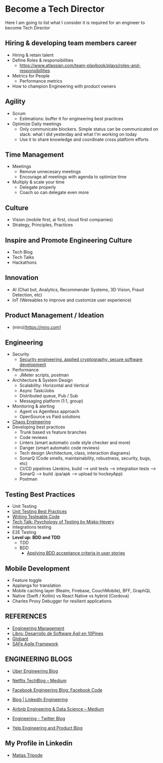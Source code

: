 # Become a Tech Director
Here I am going to list what I consider it is required for an engineer to become Tech Director



## Hiring & developing team members career
- Hiring & retain talent
- Define Roles & responsibilities
	- https://www.atlassian.com/team-playbook/plays/roles-and-responsibilities
- Metrics for People
	- Performance metrics
- How to champion Engineering with product owners
## Agility
- Scrum
	- Estimations: buffer it for engineering best practices
- Optimize Daily meetings
  - Only communicate blockers. Simple status can be communicated on slack: what I did yesterday and what I'm working on today
  - Use it to share knowledge and coordinate cross platform efforts
## Time Management
- Meetings
  - Remove unnecesary meetings
  - Encourage all meetings with agenda to optimize time
- Multiply & scale your time
	- Delegate properly
	- Coach so can delegate even more
## Culture
- Vision (mobile first, ai first, cloud first companies)
- Strategy, Principles, Practices
## Inspire and Promote Engineering Culture
- Tech Blog
- Tech Talks
- Hackathons
## Innovation
- AI (Chat bot, Analytics, Recommender Systems, 3D Vision, Fraud Detection, etc)
- IoT (Wereables to improve and customize user experience)
## Product Management / Ideation
- (miro)[https://miro.com]
## Engineering
- Security
	- [Security engineering, applied cryptography, secure software development](https://github.com/vixentael/my-talks)
- Performance
	- JMeter scripts, postman
- Architecture & System Design
	- Scalability: Horizontal and Vertical
	- Async Task/Jobs
	- Distributed queue, Pub / Sub
	- Messaging platform (1:1, group)
- Monitoring & alerting
	- Agent vs Agentless approach
	- OpenSource vs Paid solutions
- [Chaos Engineering](https://github.com/dastergon/awesome-chaos-engineering)
- Developing best practices
	- Trunk based vs feature branches
	- Code reviews
	- Linters (smart automatic code style checker and more)
	- Danger (smart automatic code reviews)
	- Tech design (Architecture, class, interaction diagrams)
	- SonarQ (Code smells, maintainability, robustness, security, bugs, etc)
	- CI/CD pipelines (Jenkins, build --> unit tests --> integration tests --> SonarQ --> build .ipa/apk --> upload to hockeyApp)
	- Postman
## Testing Best Practices
- Unit Testing
- [Unit Testing Best Practices](https://www.toptal.com/qa/how-to-write-testable-code-and-why-it-matters)
- [Writing Testeable Code](http://misko.hevery.com/attachments/Guide-Writing%20Testable%20Code.pdf)
- [Tech Talk: Psychology of Testing by Misko Hevery](https://www.youtube.com/watch?time_continue=1&v=pqomi6W4AJ4)
- Integrations testing
- E2E Testing
- **Level up: BDD and TDD**
	- TDD
	- BDD
		- [Applying BDD acceptance criteria in user stories](https://www.thoughtworks.com/insights/blog/applying-bdd-acceptance-criteria-user-stories)
## Mobile Development
- Feature toggle
- Applanga for translation
- Mobile caching layer (Realm, Firebase, CouchMobile), BFF, GraphQL
- Native (Swift / Kotlin) vs React Native vs hybrid (Cordova)
- Charles Proxy Debugger for resilient applications 
	
## REFERENCES
- [Engineering Management](https://github.com/charlax/engineering-management)
- [Libro: Desarrollo de Software Ágil en 10Pines](https://10pines.gitbook.io/desarrollo-de-software-agil-en-10pines/)
- [Globant](https://www.globant.com/#home)
- [SAFe Agile Framework](https://www.scaledagileframework.com/)

## ENGINEERING BLOGS
- [Uber Engineering Blog](https://eng.uber.com/)

- [Netflix TechBlog – Medium](https://medium.com/netflix-techblog)

- [Facebook Engineering Blog: Facebook Code](https://code.fb.com/)

- [Blog | LinkedIn Engineering](https://engineering.linkedin.com/blog)

- [Airbnb Engineering & Data Science – Medium](https://medium.com/airbnb-engineering)

- [Engineering - Twitter Blog](https://blog.twitter.com/engineering/en_us.html)

- [Yelp Engineering and Product Blog](https://engineeringblog.yelp.com/)

## My Profile in Linkedin
- [Matias Tripode](https://www.linkedin.com/in/matiastripode/)
